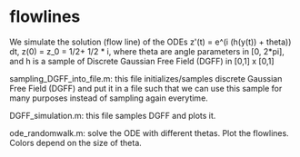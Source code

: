 # flowlines

We simulate the solution (flow line) of the ODEs z'(t) = e^(i (h(y(t)) + theta)) dt, z(0) = z_0 = 1/2+ 1/2 * i, 
where theta are angle parameters in [0, 2*pi], and h is a sample of Discrete Gaussian Free Field (DGFF) in [0,1] x [0,1]



sampling_DGFF_into_file.m: this file initializes/samples discrete Gaussian Free Field (DGFF) and put it in a file such that we can use this sample for many purposes instead of sampling again everytime. 

DGFF_simulation.m: this file samples DGFF and plots it.

ode_randomwalk.m: solve the ODE with different thetas. Plot the flowlines. Colors depend on the size of theta.
